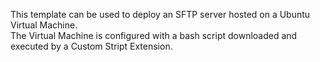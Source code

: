 This template can be used to deploy an SFTP server hosted on a Ubuntu Virtual Machine. <br> 
The Virtual Machine is configured with a bash script downloaded and executed by a Custom Stript Extension.
